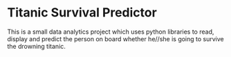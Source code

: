 # Titanic Survival Predictor
This is a small data analytics project which uses python libraries to read, display and predict the person on board whether he//she is going to survive the drowning titanic.
